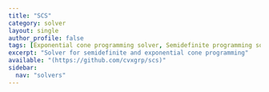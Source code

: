 ```yaml
---
title: "SCS"
category: solver
layout: single
author_profile: false
tags: [Exponential cone programming solver, Semidefinite programming solver, First-order solver]
excerpt: "Solver for semidefinite and exponential cone programming"
available: "(https://github.com/cvxgrp/scs)"
sidebar:
  nav: "solvers"
---
```

